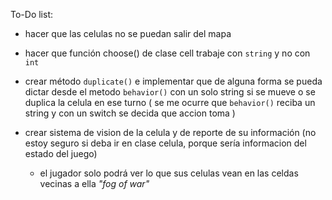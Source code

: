 

To-Do list:

 * hacer que las celulas no se puedan salir del mapa

 * hacer que función choose() de clase cell trabaje con `string` y no con `int`

 * crear método `duplicate()` e implementar que de alguna forma se pueda dictar desde el metodo `behavior()` con un solo string si se mueve o se duplica la celula en ese turno
 ( se me ocurre que `behavior()` reciba un string y con un switch se decida que accion toma )
 
 * crear sistema de vision de la celula y de reporte de su información (no estoy seguro si deba ir en clase celula, porque sería informacion del estado del juego)

    * el jugador solo podrá ver lo que sus celulas vean en las celdas vecinas a ella *"fog of war"*
